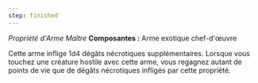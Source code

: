 ```yaml
---
step: finished
---
```

_Propriété d'Arme Maître_
__Composantes :__ Arme exotique chef-d'œuvre

Cette arme inflige 1d4 dégâts nécrotiques supplémentaires. Lorsque vous touchez une créature hostile avec cette arme, vous regagnez autant de points de vie que de dégâts nécrotiques infligés par cette propriété.